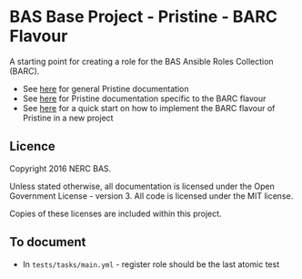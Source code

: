 # BAS Base Project - Pristine - BARC Flavour

A starting point for creating a role for the BAS Ansible Roles Collection (BARC).

* See [here]() for general Pristine documentation
* See [here]() for Pristine documentation specific to the BARC flavour
* See [here]() for a quick start on how to implement the BARC flavour of Pristine in a new project

## Licence

Copyright 2016 NERC BAS.

Unless stated otherwise, all documentation is licensed under the Open Government License - version 3. All code is
licensed under the MIT license.

Copies of these licenses are included within this project.

## To document

* In `tests/tasks/main.yml` - register role should be the last atomic test
